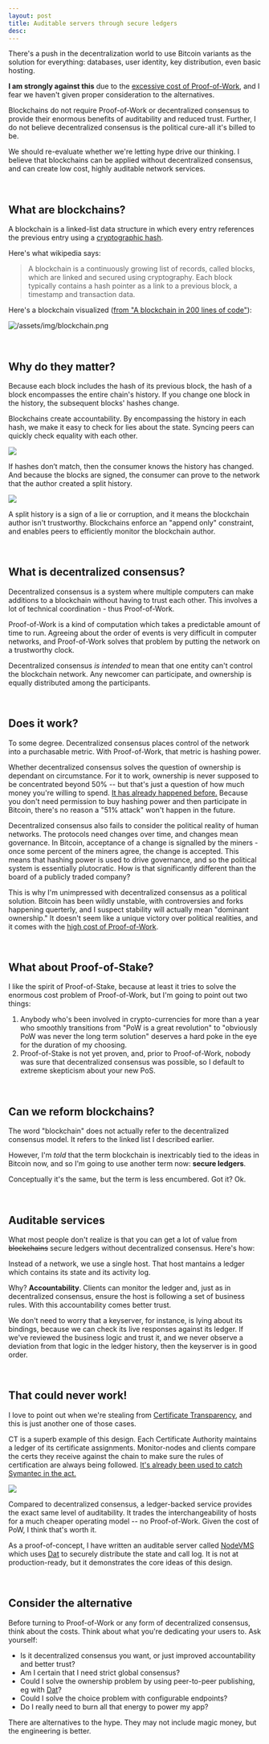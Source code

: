 ```yaml
---
layout: post
title: Auditable servers through secure ledgers
desc: 
---
```


There's a push in the decentralization world to use Bitcoin variants as the solution for everything: databases, user identity, key distribution, even basic hosting.

**I am strongly against this** due to the <a href="https://motherboard.vice.com/en_us/article/ywbbpm/bitcoin-mining-electricity-consumption-ethereum-energy-climate-change" title="One Bitcoin Transaction Now Uses as Much Energy as Your House in a Week">excessive cost of Proof-of-Work</a>, and I fear we haven't given proper consideration to the alternatives.

Blockchains do not require Proof-of-Work or decentralized consensus to provide their enormous benefits of auditability and reduced trust.
Further, I do not believe decentralized consensus is the political cure-all it's billed to be.

We should re-evaluate whether we're letting hype drive our thinking.
I believe that blockchains can be applied without decentralized consensus, and can create low cost, highly auditable network services.

<br>

## What are blockchains?

A blockchain is a linked-list data structure in which every entry references the previous entry using a [cryptographic hash](#TODO).

Here's what wikipedia says:

> A blockchain is a continuously growing list of records, called blocks, which are linked and secured using cryptography. Each block typically contains a hash pointer as a link to a previous block, a timestamp and transaction data.

Here's a blockchain visualized ([from "A blockchain in 200 lines of code"](https://medium.com/@lhartikk/a-blockchain-in-200-lines-of-code-963cc1cc0e54)):

![/assets/img/blockchain.png](/assets/img/blockchain.png)

<br>

## Why do they matter?

Because each block includes the hash of its previous block, the hash of a block encompasses the entire chain's history.
If you change one block in the history, the subsequent blocks' hashes change.

Blockchains create accountability.
By encompassing the history in each hash, we make it easy to check for lies about the state.
Syncing peers can quickly check equality with each other.

<img src="/assets/img/checkin.gif" class="centered">

If hashes don’t match, then the consumer knows the history has changed.
And because the blocks are signed, the consumer can prove to the network that the author created a split history.

<img src="/assets/img/snitch.gif" class="centered">

A split history is a sign of a lie or corruption, and it means the blockchain author isn't trustworthy.
Blockchains enforce an "append only" constraint, and enables peers to efficiently monitor the blockchain author.

<br>

## What is decentralized consensus?

Decentralized consensus is a system where multiple computers can make additions to a blockchain without having to trust each other.
This involves a lot of technical coordination - thus Proof-of-Work.

Proof-of-Work is a kind of computation which takes a predictable amount of time to run.
Agreeing about the order of events is very difficult in computer networks, and Proof-of-Work solves that problem by putting the network on a trustworthy clock.

Decentralized consensus *is intended* to mean that one entity can't control the blockchain network.
Any newcomer can participate, and ownership is equally distributed among the participants.

<br>

## Does it work?

To some degree.
Decentralized consensus places control of the network into a purchasable metric.
With Proof-of-Work, that metric is hashing power.

Whether decentralized consensus solves the question of ownership is dependant on circumstance.
For it to work, ownership is never supposed to be concentrated beyond 50% -- but that's just a question of how much money you're willing to spend.
[It has already happened before.](https://arstechnica.com/information-technology/2014/06/after-reaching-51-network-power-bitcoin-mining-pool-says-trust-us/)
Because you don't need permission to buy hashing power and then participate in Bitcoin, there's no reason a "51% attack" won't happen in the future.

Decentralized consensus also fails to consider the political reality of human networks.
The protocols need changes over time, and changes mean governance.
In Bitcoin, acceptance of a change is signalled by the miners - once some percent of the miners agree, the change is accepted.
This means that hashing power is used to drive governance, and so the political system is essentially plutocratic.
How is that significantly different than the board of a publicly traded company?

This is why I'm unimpressed with decentralized consensus as a political solution.
Bitcoin has been wildly unstable, with controversies and forks happening querterly, and I suspect stability will actually mean "dominant ownership."
It doesn't seem like a unique victory over political realities, and it comes with the <a href="https://motherboard.vice.com/en_us/article/ywbbpm/bitcoin-mining-electricity-consumption-ethereum-energy-climate-change" title="One Bitcoin Transaction Now Uses as Much Energy as Your House in a Week">high cost of Proof-of-Work</a>.

<br>

## What about Proof-of-Stake?

I like the spirit of Proof-of-Stake, because at least it tries to solve the enormous cost problem of Proof-of-Work, but I'm going to point out two things:

 1. Anybody who's been involved in crypto-currencies for more than a year who smoothly transitions from "PoW is a great revolution" to "obviously PoW was never the long term solution" deserves a hard poke in the eye for the duration of my choosing.
 2. Proof-of-Stake is not yet proven, and, prior to Proof-of-Work, nobody was sure that decentralized consensus was possible, so I default to extreme skepticism about your new PoS.

<br>

## Can we reform blockchains?

The word "blockchain" does not actually refer to the decentralized consensus model.
It refers to the linked list I described earlier.

However, I'm *told* that the term blockchain is inextricably tied to the ideas in Bitcoin now, and so I'm going to use another term now: **secure ledgers**.

Conceptually it's the same, but the term is less encumbered.
Got it?
Ok.

<br>

## Auditable services

What most people don't realize is that you can get a lot of value from <strike>blockchains</strike> secure ledgers without decentralized consensus.
Here's how:

Instead of a network, we use a single host.
That host mantains a ledger which contains its state and its activity log.

Why?
**Accountability**.
Clients can monitor the ledger and, just as in decentralized consensus, ensure the host is following a set of business rules.
With this accountability comes better trust.

We don't need to worry that a keyserver, for instance, is lying about its bindings, because we can check its live responses against its ledger.
If we've reviewed the business logic and trust it, and we never observe a deviation from that logic in the ledger history, then the keyserver is in good order.

<br>

## That could never work!

I love to point out when we're stealing from [Certificate Transparency](https://www.certificate-transparency.org/), and this is just another one of those cases.

CT is a superb example of this design.
Each Certificate Authority maintains a ledger of its certificate assignments.
Monitor-nodes and clients compare the certs they receive against the chain to make sure the rules of certification are always being followed.
[It's already been used to catch Symantec in the act.](https://sslmate.com/blog/post/ct_redaction_in_chrome_53)

<img src="/assets/img/certificate_tranpsarency_diagram.png" class="centered">

Compared to decentralized consensus, a ledger-backed service provides the exact same level of auditability.
It trades the interchangeability of hosts for a much cheaper operating model -- no Proof-of-Work.
Given the cost of PoW, I think that's worth it.

As a proof-of-concept, I have written an auditable server called [NodeVMS](https://nodevms.com) which uses [Dat](https://datproject.org) to securely distribute the state and call log.
It is not at production-ready, but it demonstrates the core ideas of this design.

<br>

## Consider the alternative

Before turning to Proof-of-Work or any form of decentralized consensus, think about the costs.
Think about what you're dedicating your users to.
Ask yourself:

 - Is it decentralized consensus you want, or just improved accountability and better trust?
 - Am I certain that I need strict global consensus?
 - Could I solve the ownership problem by using peer-to-peer publishing, eg with [Dat](https://datproject.org)?
 - Could I solve the choice problem with configurable endpoints?
 - Do I really need to burn all that energy to power my app?

There are alternatives to the hype.
They may not include magic money, but the engineering is better.